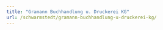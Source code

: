 ```yaml
---
title: "Gramann Buchhandlung u. Druckerei KG"
url: /schwarmstedt/gramann-buchhandlung-u-druckerei-kg/
---
```


